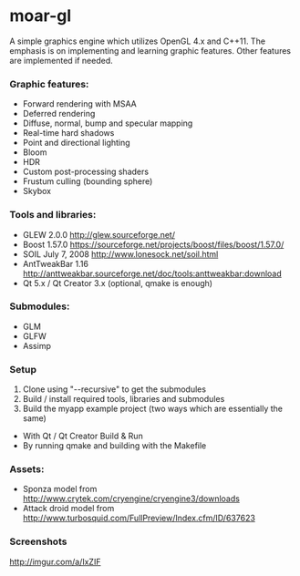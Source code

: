 # moar-gl

A simple graphics engine which utilizes OpenGL 4.x and C++11. The emphasis is on implementing and learning graphic features. Other features are implemented if needed.

### Graphic features:
- Forward rendering with MSAA
- Deferred rendering
- Diffuse, normal, bump and specular mapping
- Real-time hard shadows
- Point and directional lighting
- Bloom
- HDR
- Custom post-processing shaders
- Frustum culling (bounding sphere)
- Skybox

### Tools and libraries:

- GLEW 2.0.0 http://glew.sourceforge.net/
- Boost 1.57.0 https://sourceforge.net/projects/boost/files/boost/1.57.0/
- SOIL July 7, 2008 http://www.lonesock.net/soil.html
- AntTweakBar 1.16 http://anttweakbar.sourceforge.net/doc/tools:anttweakbar:download
- Qt 5.x / Qt Creator 3.x (optional, qmake is enough)

### Submodules:

- GLM
- GLFW
- Assimp

### Setup

1. Clone using "--recursive" to get the submodules
2. Build / install required tools, libraries and submodules
3. Build the myapp example project (two ways which are essentially the same)
 * With Qt / Qt Creator Build & Run
 * By running qmake and building with the Makefile

### Assets:

- Sponza model from http://www.crytek.com/cryengine/cryengine3/downloads
- Attack droid model from http://www.turbosquid.com/FullPreview/Index.cfm/ID/637623

### Screenshots

http://imgur.com/a/IxZIF
